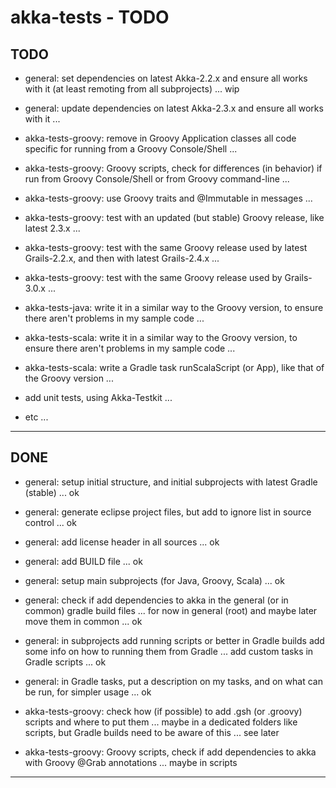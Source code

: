 akka-tests - TODO
=================

TODO
----
- general: set dependencies on latest Akka-2.2.x and ensure all works with it (at least remoting from all subprojects) ... wip
- general: update dependencies on latest Akka-2.3.x and ensure all works with it ...

- akka-tests-groovy: remove in Groovy Application classes all code specific for running from a Groovy Console/Shell ...
- akka-tests-groovy: Groovy scripts, check for differences (in behavior) if run from Groovy Console/Shell or from Groovy command-line ...
- akka-tests-groovy: use Groovy traits and @Immutable in messages ...
- akka-tests-groovy: test with an updated (but stable) Groovy release, like latest 2.3.x ...
- akka-tests-groovy: test with the same Groovy release used by latest Grails-2.2.x, and then with latest Grails-2.4.x ...
- akka-tests-groovy: test with the same Groovy release used by Grails-3.0.x ...

- akka-tests-java: write it in a similar way to the Groovy version, to ensure there aren't problems in my sample code ...
- akka-tests-scala: write it in a similar way to the Groovy version, to ensure there aren't problems in my sample code ...
- akka-tests-scala: write a Gradle task runScalaScript (or App), like that of the Groovy version ...

- add unit tests, using Akka-Testkit ...


- etc ...

---------------


DONE
----
- general: setup initial structure, and initial subprojects with latest Gradle (stable) ... ok
- general: generate eclipse project files, but add to ignore list in source control ... ok
- general: add license header in all sources ... ok
- general: add BUILD file ... ok
- general: setup main subprojects (for Java, Groovy, Scala) ... ok
- general: check if add dependencies to akka in the general (or in common) gradle build files ... for now in general (root) and maybe later move them in common ... ok
- general: in subprojects add running scripts or better in Gradle builds add some info on how to running them from Gradle ... add custom tasks in Gradle scripts ...  ok
- general: in Gradle tasks, put a description on my tasks, and on what can be run, for simpler usage ... ok

- akka-tests-groovy: check how (if possible) to add .gsh (or .groovy) scripts and where to put them ... maybe in a dedicated folders like scripts, but Gradle builds need to be aware of this ... see later
- akka-tests-groovy: Groovy scripts, check if add dependencies to akka with Groovy @Grab annotations ... maybe in scripts


---------------
